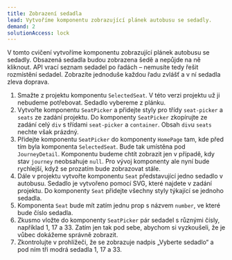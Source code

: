 ```yaml
---
title: Zobrazení sedadla
lead: Vytvoříme komponentu zobrazující plánek autobusu se sedadly.
demand: 2
solutionAccess: lock
---
```


V tomto cvičení vytvoříme komponentu zobrazující plánek autobusu se sedadly. Obsazená sedadla budou zobrazena šedě a nepůjde na ně kliknout. API vrací seznam sedadel po řadách – nemusíte tedy řešit rozmístění sedadel. Zobrazíte jednoduše každou řadu zvlášť a v ní sedadla zleva doprava.

1. Smažte z projektu komponentu `SelectedSeat`. V této verzi projektu už ji nebudeme potřebovat. Sedadlo vybereme z plánku.
1. Vytvořte komponentu `SeatPicker` a přidejte styly pro třídy `seat-picker` a `seats` ze zadání projektu. Do komponenty `SeatPicker` zkopírujte ze zadání celý `div` s třídami `seat-picker` a `container`. Obsah `div`u `seats` nechte však prázdný.
1. Přidejte komponentu `SeatPicker` do komponenty `HomePage` tam, kde před tím byla komponenta `SelectedSeat`. Bude tak umístěna pod `JourneyDetail`. Komponentu budeme chtít zobrazit jen v případě, kdy stav `journey` neobsahuje `null`. Pro vývoj komponenty ale nyní bude rychlejší, když se prozatím bude zobrazovat stále.
1. Dále v projektu vytvořte komponentu `Seat` představující jedno sedadlo v autobusu. Sedadlo je vytvořeno pomocí SVG, které najdete v zadání projektu. Do komponenty `Seat` přidejte všechny styly týkající se jednoho sedadla.
1. Komponenta `Seat` bude mít zatím jednu prop s názvem `number`, ve které bude číslo sedadla.
1. Zkusmo vložte do komponenty `SeatPicker` pár sedadel s různými čísly, například 1, 17 a 33. Zatím jen tak pod sebe, abychom si vyzkoušeli, že je vůbec dokážeme správně zobrazit.
1. Zkontrolujte v prohlížeči, že se zobrazuje nadpis „Vyberte sedadlo“ a pod ním tři modrá sedadla 1, 17 a 33.
